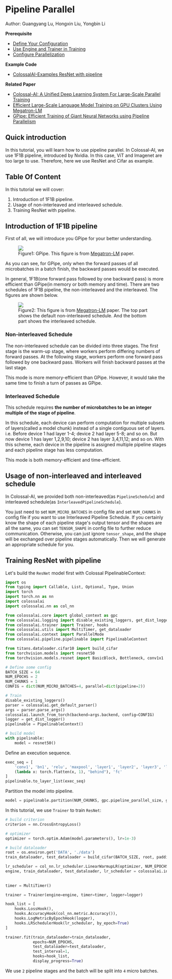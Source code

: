 # Pipeline Parallel

Author: Guangyang Lu, Hongxin Liu, Yongbin Li

**Prerequisite**
- [Define Your Configuration](../basics/define_your_config.md)
- [Use Engine and Trainer in Training](../basics/engine_trainer.md)
- [Configure Parallelization](../basics/configure_parallelization.md)

**Example Code**
- [ColossalAI-Examples ResNet with pipeline](https://github.com/hpcaitech/ColossalAI-Examples/tree/main/features/pipeline_parallel)

**Related Paper**
- [Colossal-AI: A Unified Deep Learning System For Large-Scale Parallel Training](https://arxiv.org/abs/2110.14883)
- [Efficient Large-Scale Language Model Training on GPU Clusters Using Megatron-LM](https://arxiv.org/abs/2104.04473)
- [GPipe: Efficient Training of Giant Neural Networks using Pipeline Parallelism](https://arxiv.org/abs/1811.06965)

## Quick introduction

In this tutorial, you will learn how to use pipeline parallel. In Colossal-AI, we use 1F1B pipeline, introduced by Nvidia. In this case, ViT and Imagenet are too large to use. Therefore, here we use ResNet and Cifar as example.

## Table Of Content

In this tutorial we will cover:

1. Introduction of 1F1B pipeline.
2. Usage of non-interleaved and interleaved schedule.
3. Training ResNet with pipeline.

## Introduction of 1F1B pipeline

First of all, we will introduce you GPipe for your better understanding.

<figure style={{textAlign: "center"}}>
<img src="https://s2.loli.net/2022/01/28/OAucPF6mWYynUtV.png"/>
<figcaption>Figure1: GPipe. This figure is from <a href="https://arxiv.org/pdf/2104.04473.pdf">Megatron-LM</a> paper.</figcaption>
</figure>


As you can see, for GPipe, only when the forward passes of all microbatches in a batch finish, the backward passes would be executed.

In general, 1F1B(one forward pass followed by one backward pass) is more efficient than GPipe(in memory or both memory and time). There are two schedules of 1F1B pipeline, the non-interleaved and the interleaved. The figures are shown below.

<figure style={{textAlign: "center"}}>
<img src="https://s2.loli.net/2022/01/28/iJrVkp2HLcahjsT.png"/>
<figcaption>Figure2: This figure is from <a href="https://arxiv.org/pdf/2104.04473.pdf">Megatron-LM</a> paper. The top part shows the default non-interleaved schedule. And the bottom part shows the interleaved schedule.</figcaption>
</figure>

### Non-interleaved Schedule

The non-interleaved schedule can be divided into three stages. The first stage is the warm-up stage, where workers perform differing numbers of forward passes. At the following stage, workers perform one forward pass followed by one backward pass. Workers will finish backward passes at the last stage.

This mode is more memory-efficient than GPipe. However, it would take the same time to finish a turn of passes as GPipe.

### Interleaved Schedule

This schedule requires **the number of microbatches to be an integer multiple of the stage of pipeline**.

In this schedule, each device can perform computation for multiple subsets of layers(called a model chunk) instead of a single contiguous set of layers. i.e. Before device 1 had layer 1-4; device 2 had layer 5-8; and so on. But now device 1 has layer 1,2,9,10; device 2 has layer 3,4,11,12; and so on. With this scheme, each device in the pipeline is assigned multiple pipeline stages and each pipeline stage has less computation.

This mode is both memory-efficient and time-efficient.

## Usage of non-interleaved and interleaved schedule

In Colossal-AI, we provided both non-interleaved(as `PipelineSchedule`) and interleaved schedule(as  `InterleavedPipelineSchedule`).

You just need to set `NUM_MICRO_BATCHES` in config file and set `NUM_CHUNKS` in config file if you want to use Interleaved Pipeline Schedule. If you certainly know the shape of each pipeline stage's output tensor and the shapes are all the same, you can set `TENSOR_SHAPE` in config file to further reduce communication. Otherwise, you can just ignore `tensor_shape`, and the shape will be exchanged over pipeline stages automatically. Then we will generate an appropriate schedule for you.

## Training ResNet with pipeline

Let's build the `ResNet` model first with Colossal PipelinableContext:
```python
import os
from typing import Callable, List, Optional, Type, Union
import torch
import torch.nn as nn
import colossalai
import colossalai.nn as col_nn

from colossalai.core import global_context as gpc
from colossalai.logging import disable_existing_loggers, get_dist_logger
from colossalai.trainer import Trainer, hooks
from colossalai.utils import MultiTimer, get_dataloader
from colossalai.context import ParallelMode
from colossalai.pipeline.pipelinable import PipelinableContext

from titans.dataloader.cifar10 import build_cifar
from torchvision.models import resnet50
from torchvision.models.resnet import BasicBlock, Bottleneck, conv1x1

# Define some config
BATCH_SIZE = 64
NUM_EPOCHS = 2
NUM_CHUNKS = 1
CONFIG = dict(NUM_MICRO_BATCHES=4, parallel=dict(pipeline=2))

# Train
disable_existing_loggers()
parser = colossalai.get_default_parser()
args = parser.parse_args()
colossalai.launch_from_torch(backend=args.backend, config=CONFIG)
logger = get_dist_logger()
pipelinable = PipelinableContext()

# build model
with pipelinable:
    model = resnet50()
```

Define an execution sequence.
```python
exec_seq = [
    'conv1', 'bn1', 'relu', 'maxpool', 'layer1', 'layer2', 'layer3', 'layer4', 'avgpool',
    (lambda x: torch.flatten(x, 1), "behind"), 'fc'
]
pipelinable.to_layer_list(exec_seq)
```

Partition the model into pipeline.
```python
model = pipelinable.partition(NUM_CHUNKS, gpc.pipeline_parallel_size, gpc.get_local_rank(ParallelMode.PIPELINE))
```

In this tutorial, we use `Trainer` to train `ResNet`:
```python
# build criterion
criterion = nn.CrossEntropyLoss()

# optimizer
optimizer = torch.optim.Adam(model.parameters(), lr=1e-3)

# build dataloader
root = os.environ.get('DATA', './data')
train_dataloader, test_dataloader = build_cifar(BATCH_SIZE, root, padding=4, crop=32, resize=32)

lr_scheduler = col_nn.lr_scheduler.LinearWarmupLR(optimizer, NUM_EPOCHS, warmup_steps=1)
engine, train_dataloader, test_dataloader, lr_scheduler = colossalai.initialize(model, optimizer, criterion,
                                                                                train_dataloader, test_dataloader,
                                                                                lr_scheduler)
timer = MultiTimer()

trainer = Trainer(engine=engine, timer=timer, logger=logger)

hook_list = [
    hooks.LossHook(),
    hooks.AccuracyHook(col_nn.metric.Accuracy()),
    hooks.LogMetricByEpochHook(logger),
    hooks.LRSchedulerHook(lr_scheduler, by_epoch=True)
]

trainer.fit(train_dataloader=train_dataloader,
            epochs=NUM_EPOCHS,
            test_dataloader=test_dataloader,
            test_interval=1,
            hooks=hook_list,
            display_progress=True)
```

We use `2` pipeline stages and the batch will be split into `4` micro batches.
